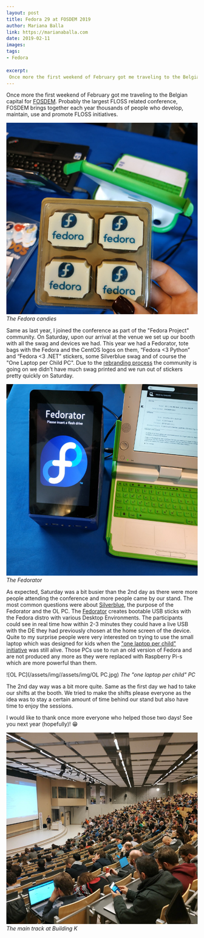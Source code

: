 ```yaml
---
layout: post
title: Fedora 29 at FOSDEM 2019
author: Mariana Balla
link: https://marianaballa.com
date: 2019-02-11
images: 
tags:
- Fedora

excerpt:
 Once more the first weekend of February got me traveling to the Belgian capital for FOSDEM. Probably the largest FLOSS related conference, FOSDEM brings together each year thousands of people who develop, maintain, use and promote FLOSS initiatives.[…]
---
```


Once more the first weekend of February got me traveling to the Belgian capital for [FOSDEM](https://fosdem.org/2019/). Probably the largest FLOSS related conference, FOSDEM brings together each year thousands of people who develop, maintain, use and promote FLOSS initiatives. 

![Fedora candies](/assets/img/candies.jpg)
<i>The Fedora candies</i>


Same as last year, I joined the conference as part of the "Fedora Project" community. On Saturday, upon our arrival at the venue we set up our booth with all the swag and devices we had. This year we had a Fedorator, tote bags with the Fedora and the CentOS logos on them, “Fedora <3 Python” and “Fedora <3 .NET” stickers, some Silverblue swag and of course the "One Laptop per Child PC". Due to the [rebranding process](https://fedoramagazine.org/fedora-logo-redesign/) the community is going on we didn’t have much swag printed and we run out of stickers pretty quickly on Saturday. 

![Fedorator](/assets/img/fedorator.jpg)
<i>The Fedorator</i>

As expected, Saturday was a bit busier than the 2nd day as there were more people attending the conference and more people came by our stand. The most common questions were about [Silverblue](https://silverblue.fedoraproject.org/), the purpose of the Fedorator and the OL PC. The [Fedorator](https://github.com/Sanqui/fedorator) creates bootable USB sticks with the Fedora distro with various Desktop Environments. The participants could see in real time how within 2-3 minutes they could have a live USB with the DE they had previously chosen at the home screen of the device. Quite to my surprise people were very interested on trying to use the small laptop which was designed for kids when the ["one laptop per child" initiative](http://one.laptop.org/) was still alive. Those PCs use to run an old version of Fedora and are not produced any more as they were replaced with Raspberry Pi-s which are more powerful than them. 

![OL PC](/assets/img//assets/img/OL PC.jpg)
<i>The "one laptop per child" PC</i>

The 2nd day way was a bit more quite. Same as the first day we had to take our shifts at the booth. We tried to make the shifts please everyone as the idea was to stay a certain amount of time behind our stand but also have time to enjoy the sessions. 

I would like to thank once more everyone who helped those two days! See you next year (hopefully)! 😁

![FOSDEM 2019](/assets/img/fosdem2019.jpg)
<i>The main track at Building K</i>
